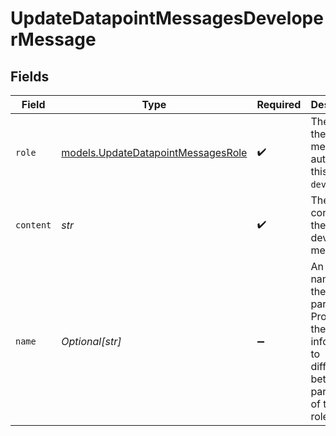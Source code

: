 # UpdateDatapointMessagesDeveloperMessage


## Fields

| Field                                                                                                                        | Type                                                                                                                         | Required                                                                                                                     | Description                                                                                                                  |
| ---------------------------------------------------------------------------------------------------------------------------- | ---------------------------------------------------------------------------------------------------------------------------- | ---------------------------------------------------------------------------------------------------------------------------- | ---------------------------------------------------------------------------------------------------------------------------- |
| `role`                                                                                                                       | [models.UpdateDatapointMessagesRole](../models/updatedatapointmessagesrole.md)                                               | :heavy_check_mark:                                                                                                           | The role of the messages author, in this case  `developer`.                                                                  |
| `content`                                                                                                                    | *str*                                                                                                                        | :heavy_check_mark:                                                                                                           | The contents of the developer message.                                                                                       |
| `name`                                                                                                                       | *Optional[str]*                                                                                                              | :heavy_minus_sign:                                                                                                           | An optional name for the participant. Provides the model information to differentiate between participants of the same role. |